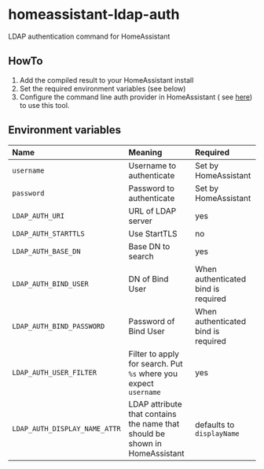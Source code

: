 # homeassistant-ldap-auth

LDAP authentication command for HomeAssistant

## HowTo

1. Add the compiled result to your HomeAssistant install
2. Set the required environment variables (see below)
3. Configure the command line auth provider in HomeAssistant (
   see [here](https://www.home-assistant.io/docs/authentication/providers/#command-line)) to use this tool.

## Environment variables

| Name                          | Meaning                                                                     | Required                            |
|:------------------------------|:----------------------------------------------------------------------------|:------------------------------------|
| `username`                    | Username to authenticate                                                    | Set by HomeAssistant                |
| `password`                    | Password to authenticate                                                    | Set by HomeAssistant                |
| `LDAP_AUTH_URI`               | URL of LDAP server                                                          | yes                                 |
| `LDAP_AUTH_STARTTLS`          | Use StartTLS                                                                | no                                  |
| `LDAP_AUTH_BASE_DN`           | Base DN to search                                                           | yes                                 |
| `LDAP_AUTH_BIND_USER`         | DN of Bind User                                                             | When authenticated bind is required |
| `LDAP_AUTH_BIND_PASSWORD`     | Password of Bind User                                                       | When authenticated bind is required |
| `LDAP_AUTH_USER_FILTER`       | Filter to apply for search. Put `%s` where you expect `username`            | yes                                 |
| `LDAP_AUTH_DISPLAY_NAME_ATTR` | LDAP attribute that contains the name that should be shown in HomeAssistant | defaults to `displayName`           |
